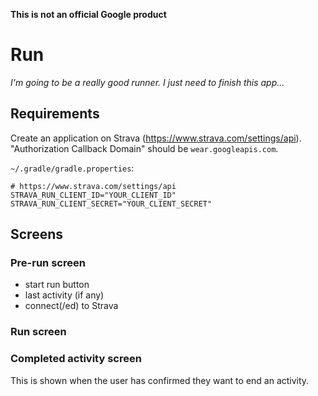 **This is not an official Google product**

# Run

_I'm going to be a really good runner. I just need to finish this app..._

## Requirements
Create an application on Strava (https://www.strava.com/settings/api). "Authorization Callback Domain" should be `wear.googleapis.com`.

`~/.gradle/gradle.properties`:

```
# https://www.strava.com/settings/api
STRAVA_RUN_CLIENT_ID="YOUR_CLIENT_ID"
STRAVA_RUN_CLIENT_SECRET="YOUR_CLIENT_SECRET"
```

## Screens
### Pre-run screen
- start run button
- last activity (if any)
- connect(/ed) to Strava

### Run screen
### Completed activity screen
This is shown when the user has confirmed they want to end an activity.
